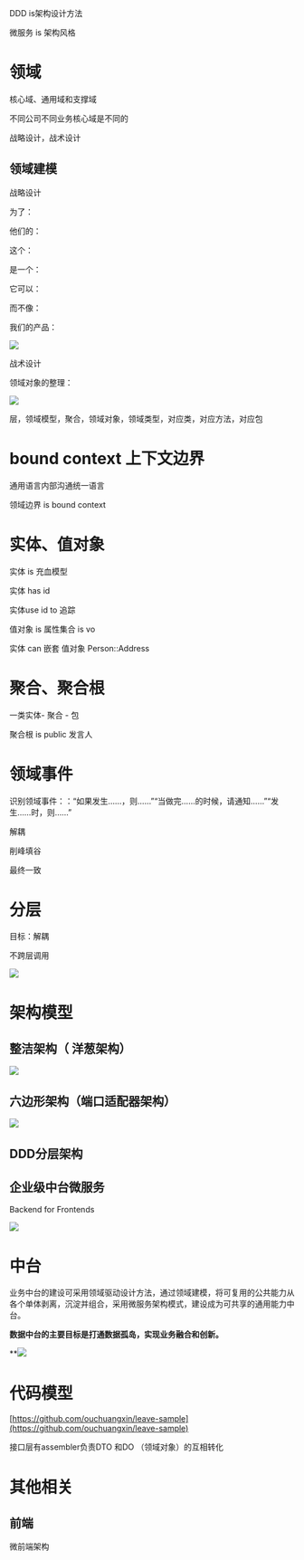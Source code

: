 DDD is架构设计方法

微服务 is 架构风格

# 领域
核心域、通用域和支撑域

不同公司不同业务核心域是不同的

战略设计，战术设计

## 领域建模
战略设计

为了：

他们的：

这个：

是一个：

它可以：

而不像：

我们的产品：

![](https://cdn.nlark.com/yuque/0/2020/jpeg/290656/1595906561278-e2e0f7af-d4a2-41aa-9f01-22acadfec606.jpeg#align=left&display=inline&height=1176&margin=%5Bobject%20Object%5D&originHeight=1176&originWidth=1680&size=0&status=done&style=none&width=1680)

战术设计

领域对象的整理：

![](https://cdn.nlark.com/yuque/0/2020/jpeg/290656/1595906646200-aa2c9795-0bc4-4be0-9baa-8b89d95b3cbe.jpeg#align=left&display=inline&height=994&margin=%5Bobject%20Object%5D&originHeight=994&originWidth=1284&size=0&status=done&style=none&width=1284)

层，领域模型，聚合，领域对象，领域类型，对应类，对应方法，对应包

# bound context 上下文边界
通用语言内部沟通统一语言

领域边界 is bound context

# 实体、值对象
实体 is 充血模型

实体 has id

实体use id to 追踪

值对象 is 属性集合 is vo

实体 can 嵌套 值对象 Person::Address

# 聚合、聚合根
一类实体- 聚合 - 包

聚合根 is public 发言人

# 领域事件
识别领域事件：：“如果发生……，则……”“当做完……的时候，请通知……”“发生……时，则……”

解耦

削峰填谷

最终一致

# 分层
目标：解耦

不跨层调用

![](1595901134939-c6b52a21-f5c0-49b1-b54e-fc2b75ccac2c.png)

# 架构模型

## 整洁架构（ 洋葱架构）
![](1595901319777-d95fbae5-bfce-4ecb-9a66-fa479bbfb16f.png)

## 六边形架构（端口适配器架构）
![](1595901356672-375d7034-b8d1-41a4-8820-9c4f8dd11ed8.png)

## DDD分层架构

## 企业级中台微服务
Backend for Frontends

![](1595901447899-730295e0-8cd4-49e1-a29a-76f314495415.png)

# 中台
业务中台的建设可采用领域驱动设计方法，通过领域建模，将可复用的公共能力从各个单体剥离，沉淀并组合，采用微服务架构模式，建设成为可共享的通用能力中台。

**数据中台的主要目标是打通数据孤岛，实现业务融合和创新。**

**![](1595906283680-a18b3a60-9456-4df0-83df-837643c4c246.png)

# 代码模型

[https://github.com/ouchuangxin/leave-sample](https://github.com/ouchuangxin/leave-sample)

接口层有assembler负责DTO 和DO （领域对象）的互相转化

# 其他相关

## 前端
微前端架构